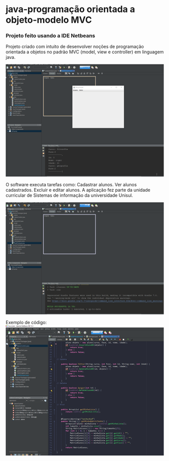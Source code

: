 # java-programação orientada a objeto-modelo MVC
### Projeto feito usando a IDE Netbeans
Projeto criado com intuito de desenvolver noções de programação orientada a objetos no padrão MVC (model, view e controller) em linguagem java.

![exemplo_edit](https://github.com/AlexPereiraChaves/Object-oriented-project/blob/main/exemplo_edit.gif)

O software executa tarefas como:
Cadastrar alunos.
Ver alunos cadastrados.
Excluir e editar alunos.
A aplicação fez parte da unidade curricular de Sistemas de informação da universidade Unisul.

![exemplo_function](https://github.com/AlexPereiraChaves/Object-oriented-project/blob/main/exemplo_function.gif)


Exemplo de código:
![exemplo_index](https://github.com/AlexPereiraChaves/Object-oriented-project/blob/main/exemplo_control.png)

 
